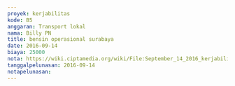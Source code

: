 ```yaml
---
proyek: kerjabilitas
kode: B5
anggaran: Transport lokal
nama: Billy PN
title: bensin operasional surabaya
date: 2016-09-14
biaya: 25000
nota: https://wiki.ciptamedia.org/wiki/File:September_14_2016_kerjabilitas_B5_bensin_billy.jpg
tanggalpelunasan: 2016-09-14
notapelunasan:
---
```


